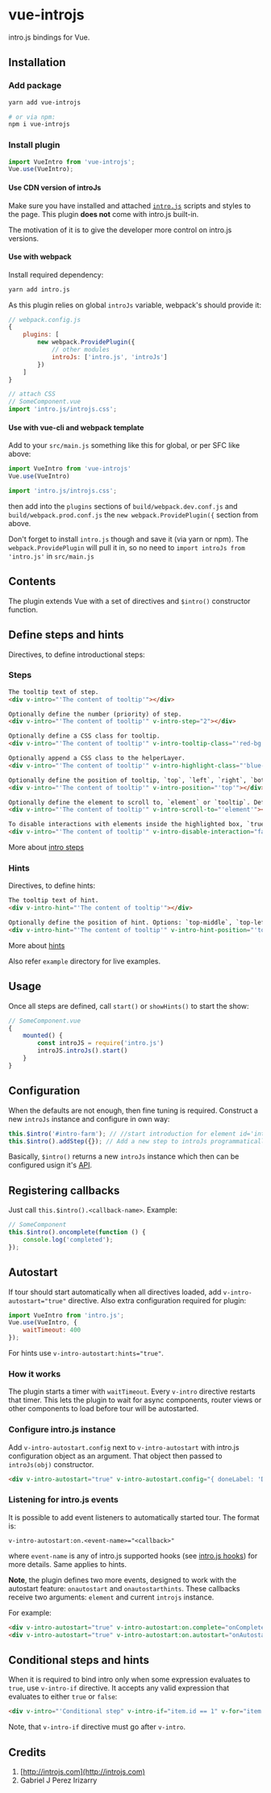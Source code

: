 # vue-introjs
intro.js bindings for Vue.

## Installation
### Add package
```bash
yarn add vue-introjs

# or via npm:
npm i vue-introjs
```

### Install plugin
```javascript
import VueIntro from 'vue-introjs';
Vue.use(VueIntro);
```

#### Use CDN version of introJs
Make sure you have installed and attached [`intro.js`](http://introjs.com/docs/getting-started/install) scripts and styles to the page.
This plugin **does not** come with intro.js built-in.

The motivation of it is to give the developer more control on intro.js versions.

#### Use with webpack
Install required dependency:
```bash
yarn add intro.js
```

As this plugin relies on global `introJs` variable, webpack's should provide it:
```javascript
// webpack.config.js
{
    plugins: [
        new webpack.ProvidePlugin({
            // other modules
            introJs: ['intro.js', 'introJs']
        })
    ]
}

// attach CSS
// SomeComponent.vue
import 'intro.js/introjs.css';
```

#### Use with vue-cli and webpack template
Add to your `src/main.js` something like this for global, or per SFC like above:
```javascript
import VueIntro from 'vue-introjs'
Vue.use(VueIntro)

import 'intro.js/introjs.css';
```
then add into the `plugins` sections of `build/webpack.dev.conf.js` and `build/webpack.prod.conf.js` the `new webpack.ProvidePlugin({` section from above.

Don't forget to install `intro.js` though and save it (via yarn or npm). The `webpack.ProvidePlugin` will pull it in, so no need to `import introJs from 'intro.js'` in `src/main.js`


## Contents
The plugin extends Vue with a set of directives and `$intro()` constructor function.


## Define steps and hints
Directives, to define introductional steps:
### Steps

```html
The tooltip text of step.
<div v-intro="'The content of tooltip'"></div>
```

```html
Optionally define the number (priority) of step.
<div v-intro="'The content of tooltip'" v-intro-step="2"></div>
```

```html
Optionally define a CSS class for tooltip.
<div v-intro="'The content of tooltip'" v-intro-tooltip-class="'red-bg'"></div>
```

```html
Optionally append a CSS class to the helperLayer.
<div v-intro="'The content of tooltip'" v-intro-highlight-class="'blue-bg'"></div>
```

```html
Optionally define the position of tooltip, `top`, `left`, `right`, `bottom`, `bottom-left-aligned` (same as `bottom`), `bottom-middle-aligned`, `bottom-right-aligned` or `auto` (to detect the position of element and assign the correct position automatically). Default is `bottom`.
<div v-intro="'The content of tooltip'" v-intro-position="'top'"></div>
```

```html
Optionally define the element to scroll to, `element` or `tooltip`. Default is `element`.
<div v-intro="'The content of tooltip'" v-intro-scroll-to="'element'"></div>
```

```html
To disable interactions with elements inside the highlighted box, `true` or `false` (also `1` or `0`).
<div v-intro="'The content of tooltip'" v-intro-disable-interaction="false"></div>
```

More about [intro steps](http://introjs.com/docs/intro/attributes/)

### Hints
Directives, to define hints:

```html
The tooltip text of hint.
<div v-intro-hint="'The content of tooltip'"></div>
```

```html
Optionally define the position of hint. Options: `top-middle`, `top-left`, `top-right`, `bottom-left`, `bottom-right`, `bottom-middle`, `middle-left`, `middle-right`, `middle-middle`. Default: `top-middle`.
<div v-intro-hint="'The content of tooltip'" v-intro-hint-position="'top'"></div>
```

More about [hints](http://introjs.com/docs/hints/attributes/)

Also refer `example` directory for live examples.

## Usage
Once all steps are defined, call `start()` or `showHints()` to start the show:
```javascript
// SomeComponent.vue
{
    mounted() {
        const introJS = require('intro.js')
        introJS.introJs().start()
    }
}
```

## Configuration
When the defaults are not enough, then fine tuning is required.
Construct a new `introJs` instance and configure in own way:
```javascript
this.$intro('#intro-farm'); // //start introduction for element id='intro-farm'
this.$intro().addStep({}); // Add a new step to introJs programmatically.
```

Basically, `$intro()` returns a new `introJs` instance which then can be configured usign it's [API](http://introjs.com/docs/intro/api).

## Registering callbacks
Just call `this.$intro().<callback-name>`. Example:
```javascript
// SomeComponent
this.$intro().oncomplete(function () {
    console.log('completed');
});
```

## Autostart
If tour should start automatically when all directives loaded,
add `v-intro-autostart="true"` directive.
Also extra configuration required for plugin:
```javascript
import VueIntro from 'intro.js';
Vue.use(VueIntro, {
    waitTimeout: 400
});
```

For hints use `v-intro-autostart:hints="true"`.

### How it works
The plugin starts a timer with `waitTimeout`.
Every `v-intro` directive restarts that timer. This lets the plugin to wait for async components, router views or other components to load before tour will be autostarted.

### Configure intro.js instance
Add `v-intro-autostart.config` next to `v-intro-autostart` with intro.js configuration object as an argument.
That object then passed to `introJs(obj)` constructor.
```html
<div v-intro-autostart="true" v-intro-autostart.config="{ doneLabel: 'DONE!' }"></div>
```

### Listening for intro.js events
It is possible to add event listeners to automatically started tour.
The format is:
```
v-intro-autostart:on.<event-name>="<callback>"
```
where `event-name` is any of intro.js supported hooks (see [intro.js hooks](http://introjs.com/docs/intro/api/#introjsoncompleteprovidedcallback)) for more details.
Same applies to hints.

**Note**, the plugin defines two more events, designed to work with the autostart feature:
`onautostart` and `onautostarthints`. These callbacks receive two arguments: `element` and current `introjs` instance.

For example:
```html
<div v-intro-autostart="true" v-intro-autostart:on.complete="onComplete"></div>
<div v-intro-autostart="true" v-intro-autostart:on.autostart="onAutostarted"></div>
```

## Conditional steps and hints
When it is required to bind intro only when some expression evaluates to `true`,
use `v-intro-if` directive.
It accepts any valid expression that evaluates to either `true` or `false`:
```html
<div v-intro="'Conditional step" v-intro-if="item.id == 1" v-for="item in items" :key="item.id"></div>
```

Note, that `v-intro-if` directive must go after `v-intro`.

## Credits
1. [http://introjs.com](http://introjs.com)
2. Gabriel J Perez Irizarry
